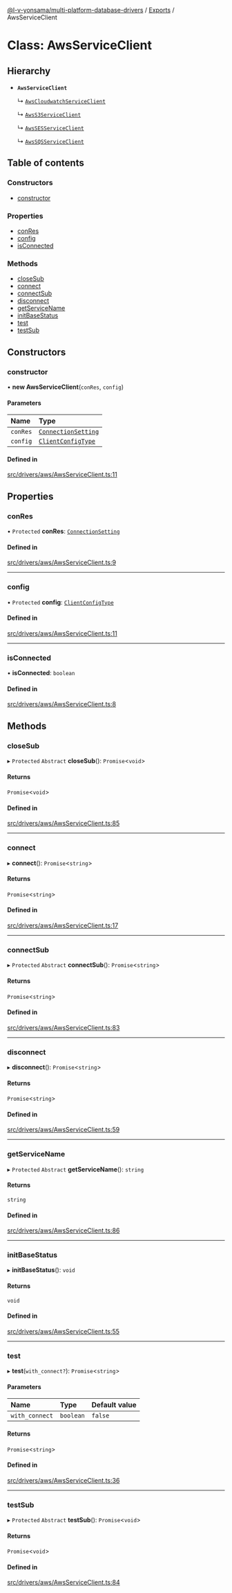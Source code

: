 [@l-v-yonsama/multi-platform-database-drivers](../README.md) / [Exports](../modules.md) / AwsServiceClient

# Class: AwsServiceClient

## Hierarchy

- **`AwsServiceClient`**

  ↳ [`AwsCloudwatchServiceClient`](AwsCloudwatchServiceClient.md)

  ↳ [`AwsS3ServiceClient`](AwsS3ServiceClient.md)

  ↳ [`AwsSESServiceClient`](AwsSESServiceClient.md)

  ↳ [`AwsSQSServiceClient`](AwsSQSServiceClient.md)

## Table of contents

### Constructors

- [constructor](AwsServiceClient.md#constructor)

### Properties

- [conRes](AwsServiceClient.md#conres)
- [config](AwsServiceClient.md#config)
- [isConnected](AwsServiceClient.md#isconnected)

### Methods

- [closeSub](AwsServiceClient.md#closesub)
- [connect](AwsServiceClient.md#connect)
- [connectSub](AwsServiceClient.md#connectsub)
- [disconnect](AwsServiceClient.md#disconnect)
- [getServiceName](AwsServiceClient.md#getservicename)
- [initBaseStatus](AwsServiceClient.md#initbasestatus)
- [test](AwsServiceClient.md#test)
- [testSub](AwsServiceClient.md#testsub)

## Constructors

### constructor

• **new AwsServiceClient**(`conRes`, `config`)

#### Parameters

| Name | Type |
| :------ | :------ |
| `conRes` | [`ConnectionSetting`](../modules.md#connectionsetting) |
| `config` | [`ClientConfigType`](../modules.md#clientconfigtype) |

#### Defined in

[src/drivers/aws/AwsServiceClient.ts:11](https://github.com/l-v-yonsama/db-drivers/blob/b24942f/src/drivers/aws/AwsServiceClient.ts#L11)

## Properties

### conRes

• `Protected` **conRes**: [`ConnectionSetting`](../modules.md#connectionsetting)

#### Defined in

[src/drivers/aws/AwsServiceClient.ts:9](https://github.com/l-v-yonsama/db-drivers/blob/b24942f/src/drivers/aws/AwsServiceClient.ts#L9)

___

### config

• `Protected` **config**: [`ClientConfigType`](../modules.md#clientconfigtype)

#### Defined in

[src/drivers/aws/AwsServiceClient.ts:11](https://github.com/l-v-yonsama/db-drivers/blob/b24942f/src/drivers/aws/AwsServiceClient.ts#L11)

___

### isConnected

• **isConnected**: `boolean`

#### Defined in

[src/drivers/aws/AwsServiceClient.ts:8](https://github.com/l-v-yonsama/db-drivers/blob/b24942f/src/drivers/aws/AwsServiceClient.ts#L8)

## Methods

### closeSub

▸ `Protected` `Abstract` **closeSub**(): `Promise`<`void`\>

#### Returns

`Promise`<`void`\>

#### Defined in

[src/drivers/aws/AwsServiceClient.ts:85](https://github.com/l-v-yonsama/db-drivers/blob/b24942f/src/drivers/aws/AwsServiceClient.ts#L85)

___

### connect

▸ **connect**(): `Promise`<`string`\>

#### Returns

`Promise`<`string`\>

#### Defined in

[src/drivers/aws/AwsServiceClient.ts:17](https://github.com/l-v-yonsama/db-drivers/blob/b24942f/src/drivers/aws/AwsServiceClient.ts#L17)

___

### connectSub

▸ `Protected` `Abstract` **connectSub**(): `Promise`<`string`\>

#### Returns

`Promise`<`string`\>

#### Defined in

[src/drivers/aws/AwsServiceClient.ts:83](https://github.com/l-v-yonsama/db-drivers/blob/b24942f/src/drivers/aws/AwsServiceClient.ts#L83)

___

### disconnect

▸ **disconnect**(): `Promise`<`string`\>

#### Returns

`Promise`<`string`\>

#### Defined in

[src/drivers/aws/AwsServiceClient.ts:59](https://github.com/l-v-yonsama/db-drivers/blob/b24942f/src/drivers/aws/AwsServiceClient.ts#L59)

___

### getServiceName

▸ `Protected` `Abstract` **getServiceName**(): `string`

#### Returns

`string`

#### Defined in

[src/drivers/aws/AwsServiceClient.ts:86](https://github.com/l-v-yonsama/db-drivers/blob/b24942f/src/drivers/aws/AwsServiceClient.ts#L86)

___

### initBaseStatus

▸ **initBaseStatus**(): `void`

#### Returns

`void`

#### Defined in

[src/drivers/aws/AwsServiceClient.ts:55](https://github.com/l-v-yonsama/db-drivers/blob/b24942f/src/drivers/aws/AwsServiceClient.ts#L55)

___

### test

▸ **test**(`with_connect?`): `Promise`<`string`\>

#### Parameters

| Name | Type | Default value |
| :------ | :------ | :------ |
| `with_connect` | `boolean` | `false` |

#### Returns

`Promise`<`string`\>

#### Defined in

[src/drivers/aws/AwsServiceClient.ts:36](https://github.com/l-v-yonsama/db-drivers/blob/b24942f/src/drivers/aws/AwsServiceClient.ts#L36)

___

### testSub

▸ `Protected` `Abstract` **testSub**(): `Promise`<`void`\>

#### Returns

`Promise`<`void`\>

#### Defined in

[src/drivers/aws/AwsServiceClient.ts:84](https://github.com/l-v-yonsama/db-drivers/blob/b24942f/src/drivers/aws/AwsServiceClient.ts#L84)
